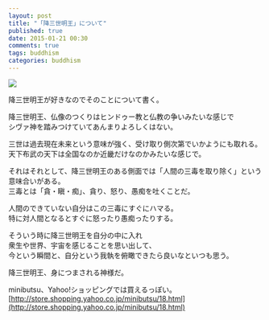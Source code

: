 ```yaml
---
layout: post
title: "「降三世明王」について"
published: true
date: 2015-01-21 00:30
comments: true
tags: buddhism
categories: buddhism
---
```


<a href="http://www.amazon.co.jp/gp/product/B009NOI46Q/ref=as_li_ss_il?ie=UTF8&camp=247&creative=7399&creativeASIN=B009NOI46Q&linkCode=as2&tag=13nightcrows-22"><img border="0" src="http://ws-fe.amazon-adsystem.com/widgets/q?_encoding=UTF8&ASIN=B009NOI46Q&Format=_SL250_&ID=AsinImage&MarketPlace=JP&ServiceVersion=20070822&WS=1&tag=13nightcrows-22" ></a><img src="http://ir-jp.amazon-adsystem.com/e/ir?t=13nightcrows-22&l=as2&o=9&a=B009NOI46Q" width="1" height="1" border="0" alt="" style="border:none !important; margin:0px !important;" />

降三世明王が好きなのでそのことについて書く。  
  
降三世明王、仏像のつくりはヒンドゥー教と仏教の争いみたいな感じで  
シヴァ神を踏みつけていてあんまりよろしくはない。  
  
三世は過去現在未来という意味が強く、受け取り側次第でいかようにも取れる。  
天下布武の天下は全国なのか近畿だけなのかみたいな感じで。  
  
それはそれとして、降三世明王のある側面では「人間の三毒を取り除く」という意味合いがある。  
三毒とは「貪・瞋・痴」、貪り、怒り、愚痴を吐くことだ。  
  
人間のできていない自分はこの三毒にすぐにハマる。  
特に対人間となるとすぐに怒ったり愚痴ったりする。  
  
そういう時に降三世明王を自分の中に入れ  
衆生や世界、宇宙を感じることを思い出して、  
今という瞬間と、自分という我執を俯瞰できたら良いなといつも思う。  
  
降三世明王、身につまされる神様だ。  
  
minibutsu、Yahoo!ショッピングでは買えるっぽい。  
[http://store.shopping.yahoo.co.jp/minibutsu/18.html](http://store.shopping.yahoo.co.jp/minibutsu/18.html)
